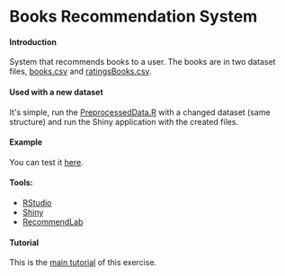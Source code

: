 # Books Recommendation System

#### Introduction

System that recommends books to a user. The books are in two dataset files, [books.csv](https://github.com/KevMCh/BookRecommendationSystem/blob/master/dataset/books.csv) and [ratingsBooks.csv](https://github.com/KevMCh/BookRecommendationSystem/blob/master/dataset/ratingsBooks.csv).

#### Used with a new dataset

It's simple, run the [PreprocessedData.R](https://github.com/KevMCh/BookRecommendationSystem/blob/master/PreprocessedData.R) with a changed dataset (same structure) and run the Shiny application with the created files.

#### Example

You can test it [here](https://kevmch.shinyapps.io/BookRecommendationSystem).

#### Tools:
  * [RStudio](https://www.rstudio.com/)
  * [Shiny](https://shiny.rstudio.com/)
  * [RecommendLab](https://cran.r-project.org/web/packages/recommenderlab/index.html)

#### Tutorial

This is the [main tutorial](https://rpubs.com/jeknov/movieRec) of this exercise.
